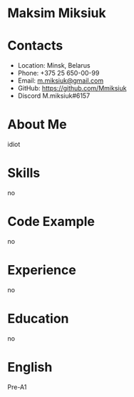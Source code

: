 # Maksim Miksiuk

# Contacts
+ Location: Minsk, Belarus
+ Phone: +375 25 650-00-99
+ Email: m.miksiuk@gmail.com
+ GitHub: https://github.com/Mmiksiuk
+ Discord M.miksiuk#6157

# About Me
idiot

# Skills
no
# Code Example
no
# Experience
no
# Education
no
# English
Pre-A1

